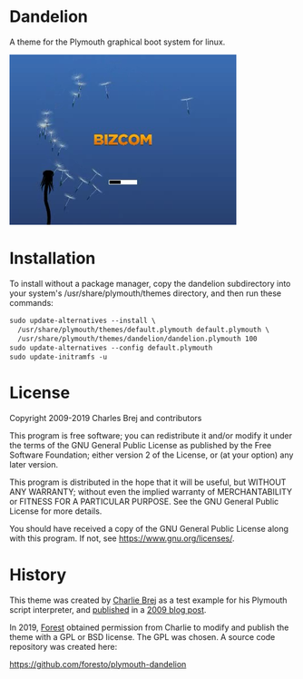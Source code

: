 # Dandelion

A theme for the Plymouth graphical boot system for linux.

[![Dandelion screenshot](screenshot.png)](http://brej.org/blog/wp-content/uploads/2009/12/dandelion.ogg)


# Installation

To install without a package manager, copy the dandelion subdirectory
into your system's /usr/share/plymouth/themes directory, and then run
these commands:

    sudo update-alternatives --install \
      /usr/share/plymouth/themes/default.plymouth default.plymouth \
      /usr/share/plymouth/themes/dandelion/dandelion.plymouth 100
    sudo update-alternatives --config default.plymouth
    sudo update-initramfs -u


# License

Copyright 2009-2019 Charles Brej and contributors

This program is free software; you can redistribute it and/or
modify it under the terms of the GNU General Public License
as published by the Free Software Foundation; either version 2
of the License, or (at your option) any later version.

This program is distributed in the hope that it will be useful,
but WITHOUT ANY WARRANTY; without even the implied warranty of
MERCHANTABILITY or FITNESS FOR A PARTICULAR PURPOSE.  See the
GNU General Public License for more details.

You should have received a copy of the GNU General Public License
along with this program.  If not, see <https://www.gnu.org/licenses/>.


# History

This theme was created by [Charlie Brej](mailto:plymouth@brej.org) as
a test example for his Plymouth script interpreter, and
[published](http://brej.org/blog/wp-content/uploads/2009/12/dandelion.tar.gz)
in a [2009 blog post](http://brej.org/blog/?p=238).

In 2019, [Forest](https://github.com/foresto) obtained permission from Charlie
to modify and publish the theme with a GPL or BSD license.  The GPL was chosen.
A source code repository was created here:

https://github.com/foresto/plymouth-dandelion
